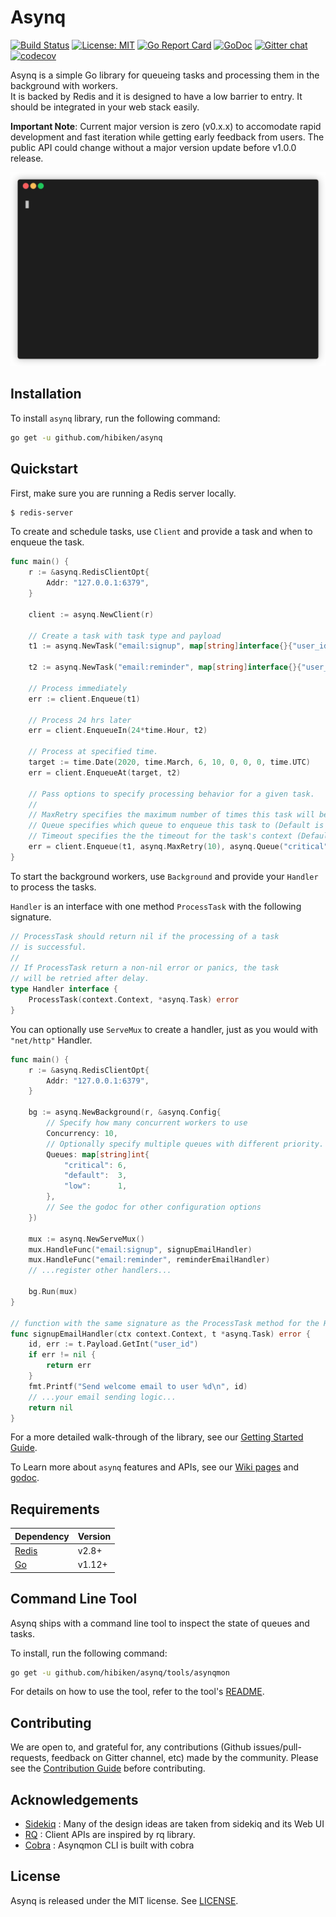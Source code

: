 # Asynq

[![Build Status](https://travis-ci.com/hibiken/asynq.svg?token=paqzfpSkF4p23s5Ux39b&branch=master)](https://travis-ci.com/hibiken/asynq)
[![License: MIT](https://img.shields.io/badge/license-MIT-green.svg)](https://opensource.org/licenses/MIT)
[![Go Report Card](https://goreportcard.com/badge/github.com/hibiken/asynq)](https://goreportcard.com/report/github.com/hibiken/asynq)
[![GoDoc](https://godoc.org/github.com/hibiken/asynq?status.svg)](https://godoc.org/github.com/hibiken/asynq)
[![Gitter chat](https://badges.gitter.im/go-asynq/gitter.svg)](https://gitter.im/go-asynq/community)
[![codecov](https://codecov.io/gh/hibiken/asynq/branch/master/graph/badge.svg)](https://codecov.io/gh/hibiken/asynq)

Asynq is a simple Go library for queueing tasks and processing them in the background with workers.  
It is backed by Redis and it is designed to have a low barrier to entry. It should be integrated in your web stack easily.

**Important Note**: Current major version is zero (v0.x.x) to accomodate rapid development and fast iteration while getting early feedback from users. The public API could change without a major version update before v1.0.0 release.

![Gif](/docs/assets/demo.gif)

## Installation

To install `asynq` library, run the following command:

```sh
go get -u github.com/hibiken/asynq
```

## Quickstart

First, make sure you are running a Redis server locally.

```sh
$ redis-server
```

To create and schedule tasks, use `Client` and provide a task and when to enqueue the task.

```go
func main() {
    r := &asynq.RedisClientOpt{
        Addr: "127.0.0.1:6379",
    }

    client := asynq.NewClient(r)

    // Create a task with task type and payload
    t1 := asynq.NewTask("email:signup", map[string]interface{}{"user_id": 42})

    t2 := asynq.NewTask("email:reminder", map[string]interface{}{"user_id": 42})

    // Process immediately
    err := client.Enqueue(t1)

    // Process 24 hrs later
    err = client.EnqueueIn(24*time.Hour, t2)

    // Process at specified time.
    target := time.Date(2020, time.March, 6, 10, 0, 0, 0, time.UTC)
    err = client.EnqueueAt(target, t2)

    // Pass options to specify processing behavior for a given task.
    //
    // MaxRetry specifies the maximum number of times this task will be retried (Default is 25).
    // Queue specifies which queue to enqueue this task to (Default is "default").
    // Timeout specifies the the timeout for the task's context (Default is no timeout).
    err = client.Enqueue(t1, asynq.MaxRetry(10), asynq.Queue("critical"), asynq.Timeout(time.Minute))
}
```

To start the background workers, use `Background` and provide your `Handler` to process the tasks.

`Handler` is an interface with one method `ProcessTask` with the following signature.

```go
// ProcessTask should return nil if the processing of a task
// is successful.
//
// If ProcessTask return a non-nil error or panics, the task
// will be retried after delay.
type Handler interface {
    ProcessTask(context.Context, *asynq.Task) error
}
```

You can optionally use `ServeMux` to create a handler, just as you would with `"net/http"` Handler.

```go
func main() {
    r := &asynq.RedisClientOpt{
        Addr: "127.0.0.1:6379",
    }

    bg := asynq.NewBackground(r, &asynq.Config{
        // Specify how many concurrent workers to use
        Concurrency: 10,
        // Optionally specify multiple queues with different priority.
        Queues: map[string]int{
            "critical": 6,
            "default":  3,
            "low":      1,
        },
        // See the godoc for other configuration options
    })

    mux := asynq.NewServeMux()
    mux.HandleFunc("email:signup", signupEmailHandler)
    mux.HandleFunc("email:reminder", reminderEmailHandler)
    // ...register other handlers...

    bg.Run(mux)
}

// function with the same signature as the ProcessTask method for the Handler interface.
func signupEmailHandler(ctx context.Context, t *asynq.Task) error {
    id, err := t.Payload.GetInt("user_id")
    if err != nil {
        return err
    }
    fmt.Printf("Send welcome email to user %d\n", id)
    // ...your email sending logic...
    return nil
}
```

For a more detailed walk-through of the library, see our [Getting Started Guide](https://github.com/hibiken/asynq/wiki/Getting-Started).

To Learn more about `asynq` features and APIs, see our [Wiki pages](https://github.com/hibiken/asynq/wiki) and [godoc](https://godoc.org/github.com/hibiken/asynq).

## Requirements

| Dependency                 | Version |
| -------------------------- | ------- |
| [Redis](https://redis.io/) | v2.8+   |
| [Go](https://golang.org/)  | v1.12+  |

## Command Line Tool

Asynq ships with a command line tool to inspect the state of queues and tasks.

To install, run the following command:

```sh
go get -u github.com/hibiken/asynq/tools/asynqmon
```

For details on how to use the tool, refer to the tool's [README](/tools/asynqmon/README.md).

## Contributing

We are open to, and grateful for, any contributions (Github issues/pull-requests, feedback on Gitter channel, etc) made by the community.
Please see the [Contribution Guide](/CONTRIBUTING.md) before contributing.

## Acknowledgements

- [Sidekiq](https://github.com/mperham/sidekiq) : Many of the design ideas are taken from sidekiq and its Web UI
- [RQ](https://github.com/rq/rq) : Client APIs are inspired by rq library.
- [Cobra](https://github.com/spf13/cobra) : Asynqmon CLI is built with cobra

## License

Asynq is released under the MIT license. See [LICENSE](https://github.com/hibiken/asynq/blob/master/LICENSE).
